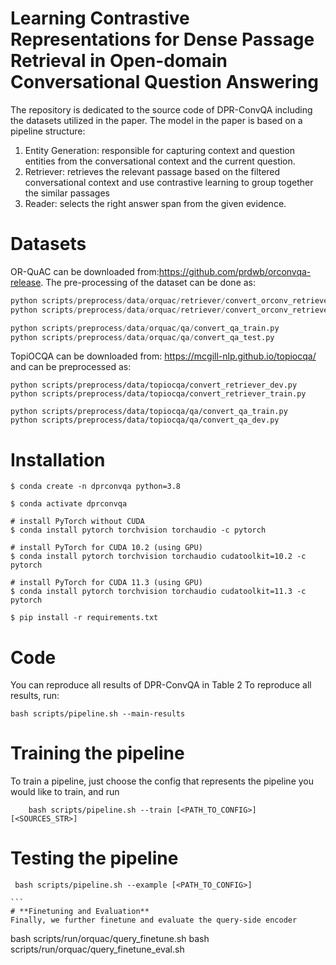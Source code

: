 # Learning Contrastive Representations for Dense Passage Retrieval in Open-domain Conversational Question Answering
The repository is dedicated to the source code of DPR-ConvQA including the datasets utilized in the paper.
The model in the paper is based on a pipeline structure:
1. Entity Generation: responsible for capturing context and question entities from the conversational context and the current question.
2. Retriever: retrieves the relevant passage based on the filtered conversational context and use contrastive learning to group together the similar passages
3. Reader: selects the right answer span from the given evidence.

# **Datasets**

OR-QuAC can be downloaded from:https://github.com/prdwb/orconvqa-release. The pre-processing of the dataset can be done as:

```python scripts/preprocess/data/orquac/retriever/convert_orconv_retriever_train.py
python scripts/preprocess/data/orquac/retriever/convert_orconv_retriever_dev.py
python scripts/preprocess/data/orquac/retriever/convert_orconv_retriever_test.py

python scripts/preprocess/data/orquac/qa/convert_qa_train.py
python scripts/preprocess/data/orquac/qa/convert_qa_test.py
```
TopiOCQA can be downloaded from: https://mcgill-nlp.github.io/topiocqa/ and can be preprocessed as:

```
python scripts/preprocess/data/topiocqa/convert_retriever_dev.py
python scripts/preprocess/data/topiocqa/convert_retriever_train.py

python scripts/preprocess/data/topiocqa/qa/convert_qa_train.py
python scripts/preprocess/data/topiocqa/qa/convert_qa_dev.py
```
# Installation
```
$ conda create -n dprconvqa python=3.8

$ conda activate dprconvqa

# install PyTorch without CUDA
$ conda install pytorch torchvision torchaudio -c pytorch

# install PyTorch for CUDA 10.2 (using GPU)
$ conda install pytorch torchvision torchaudio cudatoolkit=10.2 -c pytorch

# install PyTorch for CUDA 11.3 (using GPU)
$ conda install pytorch torchvision torchaudio cudatoolkit=11.3 -c pytorch

$ pip install -r requirements.txt
```

# **Code**

You can  reproduce all results of DPR-ConvQA in Table 2
To reproduce all results, run:
```
bash scripts/pipeline.sh --main-results
```

# **Training the pipeline**

To train a pipeline, just choose the config that represents the pipeline you would like to train, and run
```
    bash scripts/pipeline.sh --train [<PATH_TO_CONFIG>] [<SOURCES_STR>]
```

# **Testing the pipeline**

````
 bash scripts/pipeline.sh --example [<PATH_TO_CONFIG>]

```
# **Finetuning and Evaluation**
Finally, we further finetune and evaluate the query-side encoder
````
bash scripts/run/orquac/query_finetune.sh
bash scripts/run/orquac/query_finetune_eval.sh
````


````
